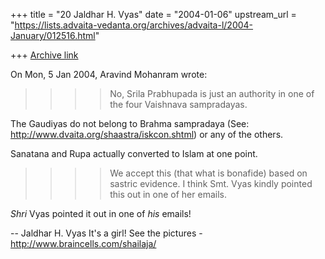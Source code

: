 +++
title = "20 Jaldhar H. Vyas"
date = "2004-01-06"
upstream_url = "https://lists.advaita-vedanta.org/archives/advaita-l/2004-January/012516.html"

+++
[Archive link](https://lists.advaita-vedanta.org/archives/advaita-l/2004-January/012516.html)

On Mon, 5 Jan 2004, Aravind Mohanram wrote:

> >>>No, Srila Prabhupada is just an authority in one of the four
> >>>Vaishnava sampradayas.

The Gaudiyas do not belong to Brahma sampradaya (See:
http://www.dvaita.org/shaastra/iskcon.shtml) or any of the others.

Sanatana and Rupa actually converted to Islam at one point.

> >>> We accept this (that what is bonafide) based
> >>>on sastric evidence. I think Smt. Vyas kindly pointed this out in one
> >>>of her emails.

*Shri* Vyas pointed it out in one of *his* emails!


-- 
Jaldhar H. Vyas <jaldhar at braincells.com>
It's a girl! See the pictures - http://www.braincells.com/shailaja/

